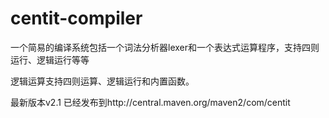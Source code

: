 # centit-compiler
一个简易的编译系统包括一个词法分析器lexer和一个表达式运算程序，支持四则运行、逻辑运行等等

逻辑运算支持四则运算、逻辑运行和内置函数。

最新版本v2.1 已经发布到http://central.maven.org/maven2/com/centit